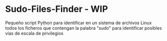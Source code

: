 # Sudo-Files-Finder - WIP
Pequeño script Python para identificar en un sistema de archivos Linux todos los ficheros que contengan la palabra "sudo" para identificar posibles vías de escala de privilegios
